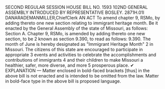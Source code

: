 SECOND REGULAR SESSION
HOUSE BILL NO. 1593
102ND GENERAL ASSEMBLY
INTRODUCED BY REPRESENTATIVE BOSLEY.
2871H.01I DANARADEMANMILLER,ChiefClerk
AN ACT
To amend chapter 9, RSMo, by adding thereto one new section relating to immigrant heritage
month.
Be it enacted by the General Assembly of the state of Missouri, as follows:
Section A. Chapter 9, RSMo, is amended by adding thereto one new section, to be
2 known as section 9.390, to read as follows:
9.390. The month of June is hereby designated as "Immigrant Heritage Month"
2 in Missouri. The citizens of this state are encouraged to participate in appropriate
3 events and activities to celebrate the accomplishments and contributions of immigrants
4 and their children to make Missouri a healthier, safer, more diverse, and more
5 prosperous place.
✔
EXPLANATION — Matter enclosed in bold-faced brackets [thus] in the above bill is not enacted and is
intended to be omitted from the law. Matter in bold-face type in the above bill is proposed language.